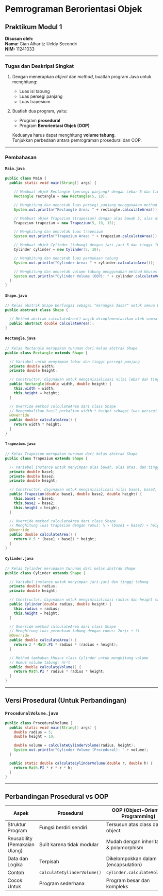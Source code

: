 # Pemrograman Berorientasi Objek

## Praktikum Modul 1

**Disusun oleh:**  
**Nama:** Gian Alharitz Ueldy Secondri  
**NIM:** 11241033

---

### Tugas dan Deskripsi Singkat

1. Dengan menerapkan _object_ dan _method_, buatlah program Java untuk menghitung:

   - Luas isi tabung
   - Luas persegi panjang
   - Luas trapesium

2. Buatlah dua program, yaitu:

   - Program **prosedural**
   - Program **Berorientasi Objek (OOP)**

   Keduanya harus dapat menghitung **volume tabung**.  
   Tunjukkan perbedaan antara pemrograman prosedural dan OOP.

---

### Pembahasan

#### `Main.java`

```java
public class Main {
  public static void main(String[] args) {

    // Membuat objek Rectangle (persegi panjang) dengan lebar 5 dan tinggi 10
    Rectangle rectangle = new Rectangle(5, 10);

    // Menghitung dan mencetak luas persegi panjang menggunakan method calculateArea()
    System.out.println("Rectangle Area: " + rectangle.calculateArea());

    // Membuat objek Trapezium (trapesium) dengan alas bawah 5, alas atas 10, dan tinggi 15
    Trapezium trapezium = new Trapezium(5, 10, 15);

    // Menghitung dan mencetak luas trapesium
    System.out.println("Trapezium Area: " + trapezium.calculateArea());

    // Membuat objek Cylinder (tabung) dengan jari-jari 5 dan tinggi 10
    Cylinder cylinder = new Cylinder(5, 10);

    // Menghitung dan mencetak luas permukaan tabung
    System.out.println("Cylinder Area: " + cylinder.calculateArea());

    // Menghitung dan mencetak volume tabung menggunakan method khusus calculateVolume()
    System.out.println("Cylinder Volume (OOP): " + cylinder.calculateVolume());
  }
}

```

#### `Shape.java`

```java
// Kelas abstrak Shape berfungsi sebagai "kerangka dasar" untuk semua bentuk (shape)
public abstract class Shape {

  // Method abstrak calculateArea() wajib diimplementasikan oleh semua class turunan
  public abstract double calculateArea();
}

```

#### `Rectangle.java`

```java
// Kelas Rectangle merupakan turunan dari kelas abstrak Shape
public class Rectangle extends Shape {

  // Variabel untuk menyimpan lebar dan tinggi persegi panjang
  private double width;
  private double height;

  // Constructor: digunakan untuk menginisialisasi nilai lebar dan tinggi saat objek dibuat
  public Rectangle(double width, double height) {
    this.width = width;
    this.height = height;
  }

  // Override method calculateArea dari class Shape
  // Mengembalikan hasil perkalian width * height sebagai luas persegi panjang
  @Override
  public double calculateArea() {
    return width * height;
  }
}

```

#### `Trapezium.java`

```java
// Kelas Trapezium merupakan turunan dari kelas abstrak Shape
public class Trapezium extends Shape {

  // Variabel instance untuk menyimpan alas bawah, alas atas, dan tinggi trapesium
  private double base1;
  private double base2;
  private double height;

  // Constructor: digunakan untuk menginisialisasi nilai base1, base2, dan height saat objek dibuat
  public Trapezium(double base1, double base2, double height) {
    this.base1 = base1;
    this.base2 = base2;
    this.height = height;
  }

  // Override method calculateArea dari class Shape
  // Menghitung luas trapesium dengan rumus: ½ × (base1 + base2) × height
  @Override
  public double calculateArea() {
    return 0.5 * (base1 + base2) * height;
  }
}
```

#### `Cylinder.java`

```java
// Kelas Cylinder merupakan turunan dari kelas abstrak Shape
public class Cylinder extends Shape {

  // Variabel instance untuk menyimpan jari-jari dan tinggi tabung
  private double radius;
  private double height;

  // Constructor: digunakan untuk menginisialisasi radius dan height saat objek dibuat
  public Cylinder(double radius, double height) {
    this.radius = radius;
    this.height = height;
  }

  // Override method calculateArea dari class Shape
  // Menghitung luas permukaan tabung dengan rumus: 2πr(r + t)
  @Override
  public double calculateArea() {
    return 2 * Math.PI * radius * (radius + height);
  }

  // Method tambahan khusus class Cylinder untuk menghitung volume
  // Rumus volume tabung: πr²t
  public double calculateVolume() {
    return Math.PI * radius * radius * height;
  }
}
```

---

## Versi Prosedural (Untuk Perbandingan)

### `ProceduralVolume.java`

```java
public class ProceduralVolume {
  public static void main(String[] args) {
    double radius = 5;
    double height = 10;

    double volume = calculateCylinderVolume(radius, height);
    System.out.println("Cylinder Volume (Procedural): " + volume);
  }

  public static double calculateCylinderVolume(double r, double h) {
    return Math.PI * r * r * h;
  }
}
```

---

## Perbandingan Prosedural vs OOP

| Aspek                         | Prosedural                  | OOP (Object-Oriented Programming)         |
| ----------------------------- | --------------------------- | ----------------------------------------- |
| Struktur Program              | Fungsi berdiri sendiri      | Tersusun atas class dan object            |
| Reusability (Pemakaian Ulang) | Sulit karena tidak modular  | Mudah dengan inheritance & polymorphism   |
| Data dan Logika               | Terpisah                    | Dikelompokkan dalam class (encapsulation) |
| Contoh                        | `calculateCylinderVolume()` | `cylinder.calculateVolume()`              |
| Cocok Untuk                   | Program sederhana           | Program besar dan kompleks                |
